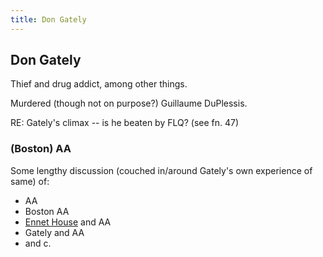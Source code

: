 ```yaml
---
title: Don Gately
---
```


Don Gately
----------

Thief and drug addict, among other things.

Murdered (though not on purpose?) Guillaume DuPlessis.

RE: Gately's climax -- is he beaten by FLQ? (see fn. 47)

<h3>(Boston) AA</h3>

Some lengthy discussion (couched in/around Gately's own experience of same) of:

* AA
* Boston AA
* [Ennet House](/places/Ennet_House) and AA
* Gately and AA
* and c.